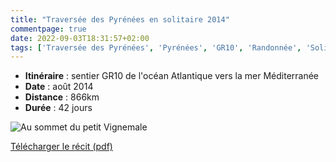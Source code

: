 ```yaml
---
title: "Traversée des Pyrénées en solitaire 2014"
commentpage: true
date: 2022-09-03T18:31:57+02:00
tags: ['Traversée des Pyrénées', 'Pyrénées', 'GR10', 'Randonnée', 'Solitaire', 'Montagne']
---
```


- **Itinéraire** : sentier GR10 de l'océan Atlantique vers la mer Méditerranée
- **Date** : août 2014
- **Distance** : 866km
- **Durée** : 42 jours

![Au sommet du petit Vignemale](/pictures/tdp.jpg)

[Télécharger le récit (pdf)](/docs/tdp.pdf)
